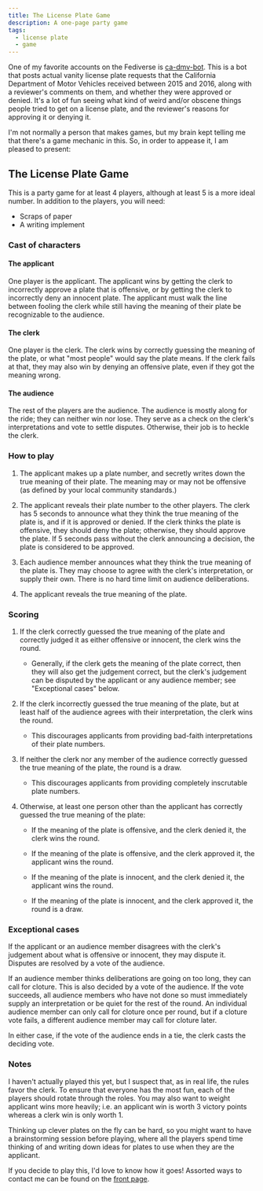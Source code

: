 ```yaml
---
title: The License Plate Game
description: A one-page party game
tags:
  - license plate
  - game
---
```


One of my favorite accounts on the Fediverse is [ca-dmv-bot](https://botsin.space/@ca_dmv_bot).
This is a bot that posts actual vanity license plate requests that the California Department of Motor Vehicles received between 2015 and 2016, along with a reviewer's comments on them, and whether they were approved or denied.
It's a lot of fun seeing what kind of weird and/or obscene things people tried to get on a license plate, and the reviewer's reasons for approving it or denying it.

I'm not normally a person that makes games, but my brain kept telling me that there's a game mechanic in this.
So, in order to appease it, I am pleased to present:

## The License Plate Game

This is a party game for at least 4 players, although at least 5 is a more ideal number.
In addition to the players, you will need:

- Scraps of paper
- A writing implement

### Cast of characters

#### The applicant

One player is the applicant.
The applicant wins by getting the clerk to incorrectly approve a plate that is offensive, or by getting the clerk to incorrectly deny an innocent plate.
The applicant must walk the line between fooling the clerk while still having the meaning of their plate be recognizable to the audience.

#### The clerk

One player is the clerk.
The clerk wins by correctly guessing the meaning of the plate, or what "most people" would say the plate means.
If the clerk fails at that, they may also win by denying an offensive plate, even if they got the meaning wrong.

#### The audience

The rest of the players are the audience.
The audience is mostly along for the ride; they can neither win nor lose.
They serve as a check on the clerk's interpretations and vote to settle disputes.
Otherwise, their job is to heckle the clerk.

### How to play

1. The applicant makes up a plate number, and secretly writes down the true meaning of their plate. The meaning may or may not be offensive (as defined by your local community standards.)

2. The applicant reveals their plate number to the other players. The clerk has 5 seconds to announce what they think the true meaning of the plate is, and if it is approved or denied. If the clerk thinks the plate is offensive, they should deny the plate; otherwise, they should approve the plate. If 5 seconds pass without the clerk announcing a decision, the plate is considered to be approved.

3. Each audience member announces what they think the true meaning of the plate is. They may choose to agree with the clerk's interpretation, or supply their own. There is no hard time limit on audience deliberations.

4. The applicant reveals the true meaning of the plate.

### Scoring

1. If the clerk correctly guessed the true meaning of the plate and correctly judged it as either offensive or innocent, the clerk wins the round.
    - Generally, if the clerk gets the meaning of the plate correct, then they will also get the judgement correct, but the clerk's judgement can be disputed by the applicant or any audience member; see "Exceptional cases" below.

2. If the clerk incorrectly guessed the true meaning of the plate, but at least half of the audience agrees with their interpretation, the clerk wins the round.
    - This discourages applicants from providing bad-faith interpretations of their plate numbers.

3. If neither the clerk nor any member of the audience correctly guessed the true meaning of the plate, the round is a draw.
    - This discourages applicants from providing completely inscrutable plate numbers.

4. Otherwise, at least one person other than the applicant has correctly guessed the true meaning of the plate:

    - If the meaning of the plate is offensive, and the clerk denied it, the clerk wins the round.

    - If the meaning of the plate is offensive, and the clerk approved it, the applicant wins the round.

    - If the meaning of the plate is innocent, and the clerk denied it, the applicant wins the round.

    - If the meaning of the plate is innocent, and the clerk approved it, the round is a draw.

### Exceptional cases

If the applicant or an audience member disagrees with the clerk's judgement about what is offensive or innocent, they may dispute it.
Disputes are resolved by a vote of the audience.

If an audience member thinks deliberations are going on too long, they can call for cloture.
This is also decided by a vote of the audience.
If the vote succeeds, all audience members who have not done so must immediately supply an interpretation or be quiet for the rest of the round.
An individual audience member can only call for cloture once per round, but if a cloture vote fails, a different audience member may call for cloture later.

In either case, if the vote of the audience ends in a tie, the clerk casts the deciding vote.

### Notes

I haven't actually played this yet, but I suspect that, as in real life, the rules favor the clerk.
To ensure that everyone has the most fun, each of the players should rotate through the roles.
You may also want to weight applicant wins more heavily; i.e. an applicant win is worth 3 victory points whereas a clerk win is only worth 1.

Thinking up clever plates on the fly can be hard, so you might want to have a brainstorming session before playing, where all the players spend time thinking of and writing down ideas for plates to use when they are the applicant.

If you decide to play this, I'd love to know how it goes!
Assorted ways to contact me can be found on the [front page](/).
